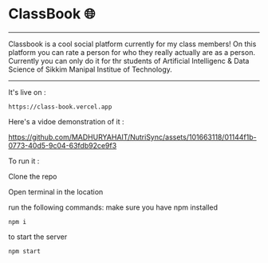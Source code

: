 # ClassBook 🌐
<hr/>
<p>
Classbook is a cool social platform currently for my class members! On this platform you can rate a person for who they really actually are as a person. Currently you can only do it for thr students of Artificial Intelligenc & Data Science of Sikkim Manipal Institue of Technology. 
  </p>
<hr/>

It's live on :

    https://class-book.vercel.app



Here's a vidoe demonstration of it :

https://github.com/MADHURYAHAIT/NutriSync/assets/101663118/01144f1b-0773-40d5-9c04-63fdb92ce9f3

To run it :

Clone the repo 

Open terminal in the location 

run the following commands:
make sure you have npm installed 

    npm i 

to start the server

    npm start
